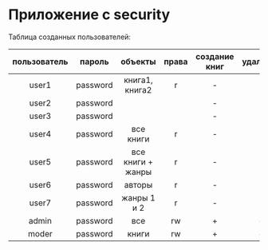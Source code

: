 # Приложение с security


Таблица созданных пользователей:

| пользователь | пароль | объекты | права | создание книг | удаление |
|:------------:|:------:|:-------:|:-----:|:-------------:|:--------:|
| user1 | password | книга1, книга2 | r | - | - |
| user2 | password | | | - | - |
| user3 | password | | | - | - |
| user4 | password | все книги | r | - | - |
| user5 | password | все книги + жанры | r | - | - |
| user6 | password | авторы | r | - | - |
| user7 | password | жанры 1 и 2 | r | - | - |
| admin | password | все | rw | + | + |
| moder | password | книги | rw | + | + |
